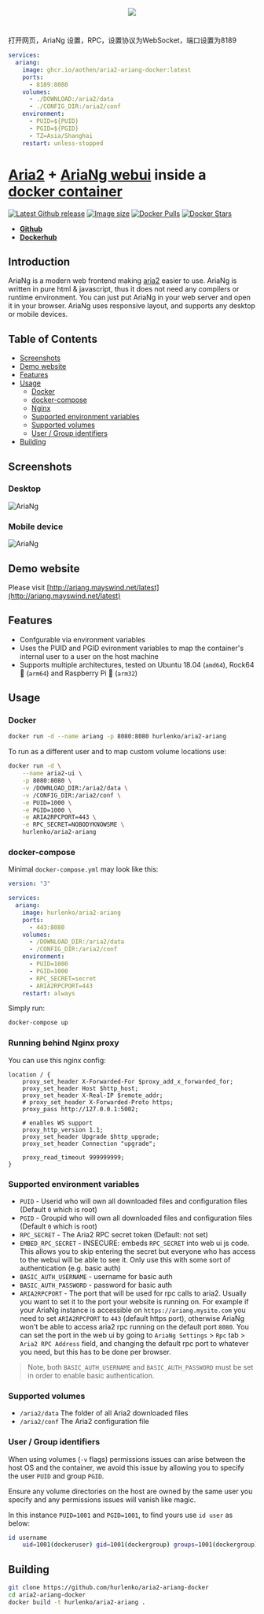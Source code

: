 <p align="center">
  <img src="https://raw.githubusercontent.com/mayswind/AriaNg-Native/master/assets/AriaNg.ico" />
</p>



# 

打开网页，AriaNg 设置，RPC，设置协议为WebSocket，端口设置为8189

```yaml
services:
  ariang:
    image: ghcr.io/aothen/aria2-ariang-docker:latest
    ports:
      - 8189:8080
    volumes:
      - ./DOWNLOAD:/aria2/data
      - ./CONFIG_DIR:/aria2/conf
    environment:
      - PUID=${PUID}
      - PGID=${PGID}
      - TZ=Asia/Shanghai
    restart: unless-stopped
```


# [Aria2](https://github.com/aria2/aria2) + [AriaNg webui](https://github.com/mayswind/AriaNg) inside a [docker container](https://hub.docker.com/r/hurlenko/aria2-ariang)

[![Latest Github release](https://img.shields.io/github/release/hurlenko/aria2-ariang-docker.svg)](https://github.com/hurlenko/aria2-ariang-docker/releases/latest)
[![Image size](https://img.shields.io/docker/image-size/hurlenko/aria2-ariang/latest)](https://hub.docker.com/r/hurlenko/aria2-ariang/)
[![Docker Pulls](https://img.shields.io/docker/pulls/hurlenko/aria2-ariang.svg)](https://hub.docker.com/r/hurlenko/aria2-ariang/)
[![Docker Stars](https://img.shields.io/docker/stars/hurlenko/aria2-ariang.svg)](https://hub.docker.com/r/hurlenko/aria2-ariang/)

- **[Github](https://github.com/hurlenko/aria2-ariang-docker)**
- **[Dockerhub](https://hub.docker.com/r/hurlenko/aria2-ariang/)**

## Introduction

AriaNg is a modern web frontend making [aria2](https://github.com/aria2/aria2) easier to use. AriaNg is written in pure html & javascript, thus it does not need any compilers or runtime environment. You can just put AriaNg in your web server and open it in your browser. AriaNg uses responsive layout, and supports any desktop or mobile devices.

## Table of Contents

- [Screenshots](#screenshots)
- [Demo website](#demo-website)
- [Features](#features)
- [Usage](#usage)
  - [Docker](#docker)
  - [docker-compose](#docker-compose)
  - [Nginx](#running-behind-nginx-proxy)
  - [Supported environment variables](#supported-environment-variables)
  - [Supported volumes](#supported-volumes)
  - [User / Group identifiers](#user-/-group-identifiers)
- [Building](#building)

## Screenshots

### Desktop

![AriaNg](https://raw.githubusercontent.com/mayswind/AriaNg-WebSite/master/screenshots/desktop.png)

### Mobile device

![AriaNg](https://raw.githubusercontent.com/mayswind/AriaNg-WebSite/master/screenshots/mobile.png)

## Demo website

Please visit [http://ariang.mayswind.net/latest](http://ariang.mayswind.net/latest)

## Features

- Confgurable via environment variables
- Uses the PUID and PGID evironment variables to map the container's internal user to a user on the host machine
- Supports multiple architectures, tested on Ubuntu 18.04 (`amd64`), Rock64 🍍 (`arm64`) and Raspberry Pi 🍓 (`arm32`)

## Usage

### Docker

```bash
docker run -d --name ariang -p 8080:8080 hurlenko/aria2-ariang
```

To run as a different user and to map custom volume locations use:

```bash
docker run -d \
    --name aria2-ui \
    -p 8080:8080 \
    -v /DOWNLOAD_DIR:/aria2/data \
    -v /CONFIG_DIR:/aria2/conf \
    -e PUID=1000 \
    -e PGID=1000 \
    -e ARIA2RPCPORT=443 \
    -e RPC_SECRET=NOBODYKNOWSME \
    hurlenko/aria2-ariang
```

### docker-compose

Minimal `docker-compose.yml` may look like this:

```yaml
version: "3"

services:
  ariang:
    image: hurlenko/aria2-ariang
    ports:
      - 443:8080
    volumes:
      - /DOWNLOAD_DIR:/aria2/data
      - /CONFIG_DIR:/aria2/conf
    environment:
      - PUID=1000
      - PGID=1000
      - RPC_SECRET=secret
      - ARIA2RPCPORT=443
    restart: always
```

Simply run:

```bash
docker-compose up
```

### Running behind Nginx proxy

You can use this nginx config:

```nginx
location / {
    proxy_set_header X-Forwarded-For $proxy_add_x_forwarded_for;
    proxy_set_header Host $http_host;
    proxy_set_header X-Real-IP $remote_addr;
    # proxy_set_header X-Forwarded-Proto https;
    proxy_pass http://127.0.0.1:5002;

    # enables WS support
    proxy_http_version 1.1;
    proxy_set_header Upgrade $http_upgrade;
    proxy_set_header Connection "upgrade";

    proxy_read_timeout 999999999;
}
```

### Supported environment variables

- `PUID` - Userid who will own all downloaded files and configuration files (Default `0` which is root)
- `PGID` - Groupid who will own all downloaded files and configuration files (Default `0` which is root)
- `RPC_SECRET` - The Aria2 RPC secret token (Default: not set)
- `EMBED_RPC_SECRET` - INSECURE: embeds `RPC_SECRET` into web ui js code. This allows you to skip entering the secret but everyone who has access to the webui will be able to see it. Only use this with some sort of authentication (e.g. basic auth)
- `BASIC_AUTH_USERNAME` - username for basic auth
- `BASIC_AUTH_PASSWORD` - password for basic auth
- `ARIA2RPCPORT` - The port that will be used for rpc calls to aria2. Usually you want to set it to the port your website is running on. For example if your AriaNg instance is accessible on `https://ariang.mysite.com` you need to set `ARIA2RPCPORT` to `443` (default https port), otherwise AriaNg won't be able to access aria2 rpc running on the default port `8080`. You can set the port in the web ui by going to `AriaNg Settings` > `Rpc` tab > `Aria2 RPC Address` field, and changing the default rpc port to whatever you need, but this has to be done per browser.

> Note, both `BASIC_AUTH_USERNAME` and `BASIC_AUTH_PASSWORD` must be set in order to enable basic authentication.

### Supported volumes

- `/aria2/data` The folder of all Aria2 downloaded files
- `/aria2/conf` The Aria2 configuration file

### User / Group identifiers

When using volumes (`-v` flags) permissions issues can arise between the host OS and the container, we avoid this issue by allowing you to specify the user `PUID` and group `PGID`.

Ensure any volume directories on the host are owned by the same user you specify and any permissions issues will vanish like magic.

In this instance `PUID=1001` and `PGID=1001`, to find yours use `id user` as below:

```bash
id username
    uid=1001(dockeruser) gid=1001(dockergroup) groups=1001(dockergroup)
```

## Building

```bash
git clone https://github.com/hurlenko/aria2-ariang-docker
cd aria2-ariang-docker
docker build -t hurlenko/aria2-ariang .
```
